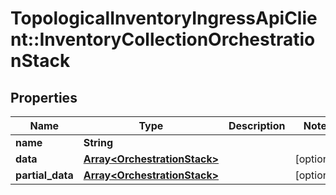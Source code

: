 # TopologicalInventoryIngressApiClient::InventoryCollectionOrchestrationStack

## Properties
Name | Type | Description | Notes
------------ | ------------- | ------------- | -------------
**name** | **String** |  | 
**data** | [**Array&lt;OrchestrationStack&gt;**](OrchestrationStack.md) |  | [optional] 
**partial_data** | [**Array&lt;OrchestrationStack&gt;**](OrchestrationStack.md) |  | [optional] 



